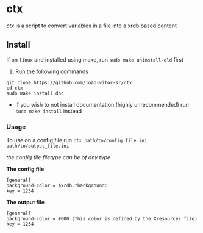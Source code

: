 # ctx

_ctx_ is a script to convert variables in a file into a xrdb based content

## Install

If on `linux` and installed using make, run `sudo make uninstall-old` first

1. Run the following commands

```
git clone https://github.com/joao-vitor-sr/ctx
cd ctx
sudo make install doc
```

- If you wish to not install documentation (highly unrecommended) run `sudo make install` instead

### Usage

To use on a config file run `ctx path/to/config_file.ini path/to/output_file.ini`

_the config file filetype can be of any type_

**The config file**

```
[general]
background-color = $xrdb.*background:
key = 1234
```

**The output file**

```
[general]
background-color = #000 (This color is defined by the Xresources file)
key = 1234
```
